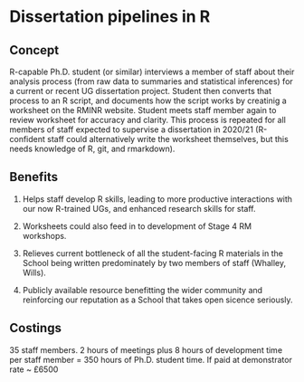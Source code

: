 # Dissertation pipelines in R

## Concept

R-capable Ph.D. student (or similar) interviews a member of staff about their analysis process (from raw data to summaries and 
statistical inferences) for a current or recent UG dissertation project. Student then converts that process to an R script,
and documents how the script works by creatinig a worksheet on the RMINR website. Student meets staff member again to review
worksheet for accuracy and clarity. This process is repeated for all members of staff expected to supervise a dissertation in 
2020/21 (R-confident staff could alternatively write the worksheet themselves, but this needs knowledge of R, git, and rmarkdown).

## Benefits

1. Helps staff develop R skills, leading to more productive interactions with our now R-trained UGs, and enhanced 
research skills for staff.

2. Worksheets could also feed in to development of Stage 4 RM workshops.

3. Relieves current bottleneck of all the student-facing R materials in the School being written predominately by
two members of staff (Whalley, Wills). 

4. Publicly available resource benefitting the wider community and reinforcing our reputation as a School that takes open 
sicence seriously.

## Costings

35 staff members. 2 hours of meetings plus 8 hours of development time per staff member = 350 hours of Ph.D. student time.
If paid at demonstrator rate ~ £6500 
